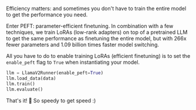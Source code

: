 Efficiency matters: and sometimes you don't have to train the entire model to get the performance you need.

Enter PEFT: parameter-efficient finetuning. In combination with a few techniques, we train LoRAs (low-rank adapters) on top of a pretrained LLM to get the same performance as finetuning the entire model, but with 266x fewer parameters and 1.09 billion times faster model switching.

All you have to do to enable training LoRAs (efficient finetuning) is to set the `enable_peft` flag to `True` when instantiating your model.

```python hl_lines="1"
llm = LlamaV2Runner(enable_peft=True)
llm.load_data(data)
llm.train()
llm.evaluate()
```

That's it! 🎉 So speedy to get speed :)

<br><br>
